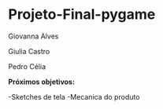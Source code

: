 # Projeto-Final-pygame

Giovanna Alves 

Giulia Castro

Pedro Célia

**Próximos objetivos:**

-Sketches de tela 
-Mecanica do produto
